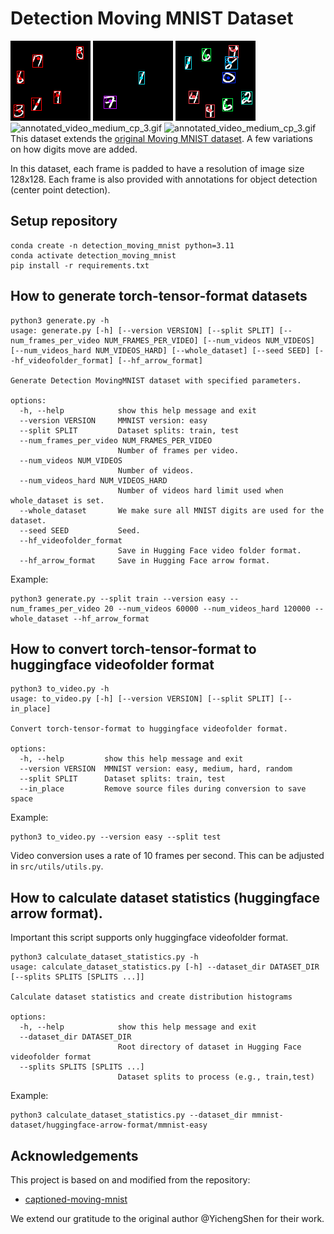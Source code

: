 # Detection Moving MNIST Dataset

![Detection Moving MNIST Dataset (Easy) annotated video 0](./annotated_video_0.gif)
![Detection Moving MNIST Dataset (Easy) annotated video 1](./annotated_video_1.gif)
![Detection Moving MNIST Dataset (Easy) annotated video 2](./annotated_video_2.gif)
![annotated_video_medium_cp_3.gif](annotated_video_medium_3.gif)
![annotated_video_medium_cp_3.gif](annotated_video_medium_4.gif)
This dataset extends the [original Moving MNIST dataset](https://www.cs.toronto.edu/~nitish/unsupervised_video/). A few
variations on how digits move are added.

In this dataset, each frame is padded to have a resolution of image size 128x128. Each frame is also provided with annotations for object detection (center point detection).

## Setup repository

```shell
conda create -n detection_moving_mnist python=3.11
conda activate detection_moving_mnist
pip install -r requirements.txt
```

## How to generate torch-tensor-format datasets

```text
python3 generate.py -h                    
usage: generate.py [-h] [--version VERSION] [--split SPLIT] [--num_frames_per_video NUM_FRAMES_PER_VIDEO] [--num_videos NUM_VIDEOS] [--num_videos_hard NUM_VIDEOS_HARD] [--whole_dataset] [--seed SEED] [--hf_videofolder_format] [--hf_arrow_format]

Generate Detection MovingMNIST dataset with specified parameters.

options:
  -h, --help            show this help message and exit
  --version VERSION     MMNIST version: easy
  --split SPLIT         Dataset splits: train, test
  --num_frames_per_video NUM_FRAMES_PER_VIDEO
                        Number of frames per video.
  --num_videos NUM_VIDEOS
                        Number of videos.
  --num_videos_hard NUM_VIDEOS_HARD
                        Number of videos hard limit used when whole_dataset is set.
  --whole_dataset       We make sure all MNIST digits are used for the dataset.
  --seed SEED           Seed.
  --hf_videofolder_format
                        Save in Hugging Face video folder format.
  --hf_arrow_format     Save in Hugging Face arrow format.
```

Example:
```shell
python3 generate.py --split train --version easy --num_frames_per_video 20 --num_videos 60000 --num_videos_hard 120000 --whole_dataset --hf_arrow_format
```

## How to convert torch-tensor-format to huggingface videofolder format

```text
python3 to_video.py -h                                                                                         
usage: to_video.py [-h] [--version VERSION] [--split SPLIT] [--in_place]

Convert torch-tensor-format to huggingface videofolder format.

options:
  -h, --help         show this help message and exit
  --version VERSION  MMNIST version: easy, medium, hard, random
  --split SPLIT      Dataset splits: train, test
  --in_place         Remove source files during conversion to save space
```

Example:
```shell
python3 to_video.py --version easy --split test
```

Video conversion uses a rate of 10 frames per second. This can be adjusted in `src/utils/utils.py`.

## How to calculate dataset statistics (huggingface arrow format).

Important this script supports only huggingface videofolder format.

```text
python3 calculate_dataset_statistics.py -h
usage: calculate_dataset_statistics.py [-h] --dataset_dir DATASET_DIR [--splits SPLITS [SPLITS ...]]

Calculate dataset statistics and create distribution histograms

options:
  -h, --help            show this help message and exit
  --dataset_dir DATASET_DIR
                        Root directory of dataset in Hugging Face videofolder format
  --splits SPLITS [SPLITS ...]
                        Dataset splits to process (e.g., train,test)

```

Example:
```shell
python3 calculate_dataset_statistics.py --dataset_dir mmnist-dataset/huggingface-arrow-format/mmnist-easy
```

## Acknowledgements

This project is based on and modified from the repository:

* [captioned-moving-mnist](https://github.com/YichengShen/captioned-moving-mnist/tree/main)

We extend our gratitude to the original author @YichengShen for their work.
